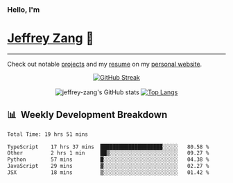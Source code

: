 
### Hello, I'm 
# [Jeffrey Zang](https://www.linkedin.com/in/jeffreyzang/) 🦀

---

Check out notable [projects](https://jeffz.dev/projects) and my [resume](https://jeffz.dev/resume) on my [personal website](https://jeffz.dev/).

<div align = 'center'>

[![GitHub Streak](https://github-readme-streak-stats.herokuapp.com/?user=jeffrey-zang&theme=tokyonight)](https://git.io/streak-stats)
<br></br>
![jeffrey-zang's GitHub stats](https://github-readme-stats.vercel.app/api?username=jeffrey-zang&show_icons=true&theme=tokyonight&hide_rank=true&hide=stars) 
[![Top Langs](https://github-readme-stats.vercel.app/api/top-langs/?username=jeffrey-zang&hide=ShaderLab,HLSL&layout=compact&theme=tokyonight)](https://github.com/anuraghazra/github-readme-stats)

</div>

## 📊 &nbsp;Weekly Development Breakdown
<!--START_SECTION:waka-->

```txt
Total Time: 19 hrs 51 mins

TypeScript    17 hrs 37 mins  ████████████████████░░░░░   80.58 %
Other         2 hrs 1 min     ██▒░░░░░░░░░░░░░░░░░░░░░░   09.27 %
Python        57 mins         █░░░░░░░░░░░░░░░░░░░░░░░░   04.38 %
JavaScript    29 mins         ▓░░░░░░░░░░░░░░░░░░░░░░░░   02.27 %
JSX           18 mins         ▒░░░░░░░░░░░░░░░░░░░░░░░░   01.42 %
```

<!--END_SECTION:waka-->

